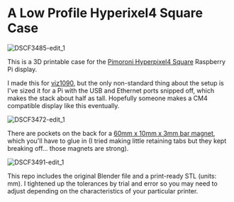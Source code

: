 # A Low Profile Hyperixel4 Square Case
![DSCF3485-edit_1](https://user-images.githubusercontent.com/5594564/99624586-5f698d00-29e3-11eb-93e8-967f60386a14.png)

This is a 3D printable case for the [Pimoroni Hyperpixel4 Square](https://shop.pimoroni.com/products/hyperpixel-4-square?variant=30138251444307) Raspberry Pi display.

I made this for [viz1090](https://github.com/nmatsuda/viz1090), but the only non-standard thing about the setup is I've sized it for a Pi with the USB and Ethernet ports snipped off, which makes the stack about half as tall. Hopefully someone makes a CM4 compatible display like this eventually.

![DSCF3472-edit_1](https://user-images.githubusercontent.com/5594564/99624575-5aa4d900-29e3-11eb-8b7c-2f640c59d54d.png)

There are pockets on the back for a [60mm x 10mm x 3mm bar magnet](https://www.amazon.com/gp/product/B07DFZH4WT), which you'll have to glue in (I tried making little retaining tabs but they kept breaking off... those magnets are strong).

![DSCF3491-edit_1](https://user-images.githubusercontent.com/5594564/99624608-655f6e00-29e3-11eb-8def-0d8cd84f14a4.png)

This repo includes the original Blender file and a print-ready STL (units: mm). I tightened up the tolerances by trial and error so you may need to adjust depending on the characteristics of your particular printer.

